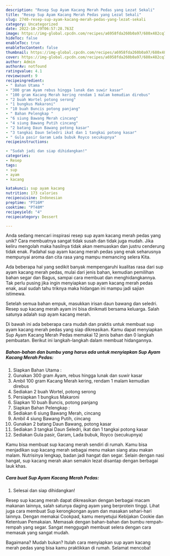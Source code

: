 ```yaml
---
description: "Resep Sup Ayam Kacang Merah Pedas yang Lezat Sekali"
title: "Resep Sup Ayam Kacang Merah Pedas yang Lezat Sekali"
slug: 2740-resep-sup-ayam-kacang-merah-pedas-yang-lezat-sekali
category: Uncategorized
date: 2022-10-29T06:57:28.763Z
image: https://img-global.cpcdn.com/recipes/a6958fda260b0a97/680x482cq70/sup-ayam-kacang-merah-pedas-foto-resep-utama.jpg
hideToc: false
enableToc: true
enableTocContent: false
thumbnail: https://img-global.cpcdn.com/recipes/a6958fda260b0a97/680x482cq70/sup-ayam-kacang-merah-pedas-foto-resep-utama.jpg
cover: https://img-global.cpcdn.com/recipes/a6958fda260b0a97/680x482cq70/sup-ayam-kacang-merah-pedas-foto-resep-utama.jpg
author: Admin
authorAv: notfound
ratingvalue: 4.1
reviewcount: 9
recipeingredient:
- " Bahan Utama "
- "300 gram Ayam rebus hingga lunak dan suwir kasar"
- "100 gram Kacang Merah kering rendam 1 malam kemudian direbus"
- "2 buah Wortel potong serong"
- "1 bungkus Makaroni"
- "10 buah Buncis potong panjang"
- " Bahan Pelengkap "
- "6 siung Bawang Merah cincang"
- "4 siung Bawang Putih cincang"
- "2 batang Daun Bawang potong kasar"
- "3 tangkai Daun Seledri ikat dan 1 tangkai potong kasar"
- " Gula pasir Garam Lada bubuk Royco secukupnya"
recipeinstructions:

- "Sudah jadi dan siap dihidangkan!"
categories:
- Resep
tags:
- sup
- ayam
- kacang

katakunci: sup ayam kacang 
nutrition: 173 calories
recipecuisine: Indonesian
preptime: "PT16M"
cooktime: "PT48M"
recipeyield: "4"
recipecategory: Dessert

---
```





Anda sedang mencari inspirasi resep sup ayam kacang merah pedas yang unik? Cara membuatnya sangat tidak susah dan tidak juga mudah. Jika keliru mengolah maka hasilnya tidak akan memuaskan dan justru cenderung tidak enak. Padahal sup ayam kacang merah pedas yang enak seharusnya mempunyai aroma dan cita rasa yang mampu memancing selera Kita.





Ada beberapa hal yang sedikit banyak mempengaruhi kualitas rasa dari sup ayam kacang merah pedas, mulai dari jenis bahan, kemudian pemilihan bahan segar dan Bagus, sampai cara membuat dan menghidangkannya. Tak perlu pusing jika ingin menyiapkan sup ayam kacang merah pedas enak,      asal sudah tahu triknya maka hidangan ini mampu jadi sajian istimewa.














Setelah semua bahan empuk, masukkan irisan daun bawang dan seledri. Resep sup kacang merah ayam ini bisa dinikmati bersama keluarga. Salah satunya adalah sup ayam kacang merah.






Di bawah ini ada beberapa cara mudah dan praktis untuk membuat sup ayam kacang merah pedas yang siap dikreasikan. Kamu dapat menyiapkan Sup Ayam Kacang Merah Pedas memakai 12 jenis bahan dan 0 langkah pembuatan. Berikut ini langkah-langkah dalam membuat hidangannya.

<!--inarticleads1-->

##### Bahan-bahan dan bumbu yang harus ada untuk menyiapkan Sup Ayam Kacang Merah Pedas:

1. Siapkan  Bahan Utama :
1. Gunakan 300 gram Ayam, rebus hingga lunak dan suwir kasar
1. Ambil 100 gram Kacang Merah kering, rendam 1 malam kemudian direbus
1. Sediakan 2 buah Wortel, potong serong
1. Persiapkan 1 bungkus Makaroni
1. Siapkan 10 buah Buncis, potong panjang
1. Siapkan  Bahan Pelengkap :
1. Sediakan 6 siung Bawang Merah, cincang
1. Ambil 4 siung Bawang Putih, cincang
1. Gunakan 2 batang Daun Bawang, potong kasar
1. Sediakan 3 tangkai Daun Seledri, ikat dan 1 tangkai potong kasar
1. Sediakan  Gula pasir, Garam, Lada bubuk, Royco (secukupnya)


Kamu bisa membuat sup kacang merah sendiri di rumah. Kamu bisa menjadikan sup kacang merah sebagai menu makan siang atau makan malam. Nutrisinya lengkap, badan jadi hangat dan segar. Selain dengan nasi hangat, sup kacang merah akan semakin lezat disantap dengan berbagai lauk khas. 

<!--inarticleads2-->

##### Cara buat Sup Ayam Kacang Merah Pedas:


1. Selesai dan siap dihidangkan!

Resep sup kacang merah dapat dikreasikan dengan berbagai macam makanan lainnya, salah satunya daging ayam yang berprotein tinggi. Lihat juga cara membuat Sup kerongkongan ayam dan masakan sehari-hari lainnya. Dengan memakai Cookpad, kamu menyetujui Kebijakan Cookie dan Ketentuan Pemakaian. Memasak dengan bahan-bahan dan bumbu rempah-rempah yang segar. Sangat menggugah membuat selera dengan cara memasak yang sangat mudah. 

Bagaimana? Mudah bukan? Itulah cara menyiapkan sup ayam kacang merah pedas yang bisa kamu praktikkan di rumah. Selamat mencoba!
